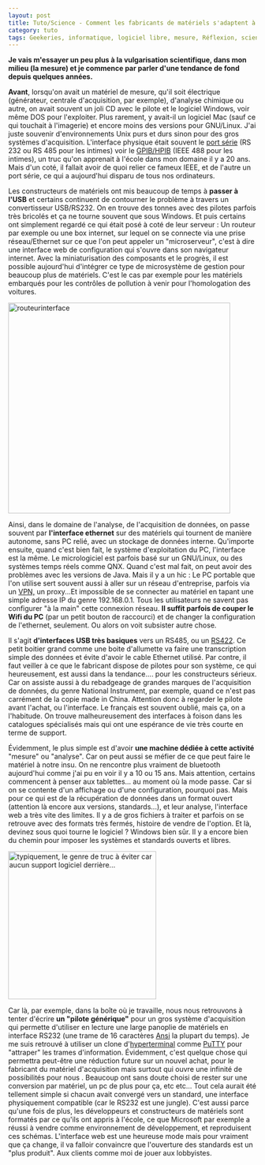 ```yaml
---
layout: post
title: Tuto/Science - Comment les fabricants de matériels s'adaptent à la fin de l'hégémonie Windows?
category: tuto
tags: Geekeries, informatique, logiciel libre, mesure, Réflexion, science, tutoriel, Tutoriel
---
```

**Je vais m'essayer un peu plus à la vulgarisation scientifique, dans mon milieu (la mesure) et je commence par parler d'une tendance de fond depuis quelques années.&nbsp;**

**Avant**, lorsqu'on avait un matériel de mesure, qu'il soit électrique (générateur, centrale d'acquisition, par exemple), d'analyse chimique ou autre, on avait souvent un joli CD avec le pilote et le logiciel Windows, voir même DOS pour l'exploiter. Plus rarement, y avait-il un logiciel Mac (sauf ce qui touchait à l'imagerie) et encore moins des versions pour GNU/Linux. J'ai juste souvenir d'environnements Unix purs et durs sinon pour des gros systèmes d'acquisition. L'interface physique était souvent le <a href="https://fr.wikipedia.org/wiki/RS-232">port série</a> (RS 232 ou RS 485 pour les intimes) voir le <a href="https://fr.wikipedia.org/wiki/IEEE-488">GPIB/HPIB</a> (IEEE 488 pour les intimes), un truc qu'on apprenait à l'école dans mon domaine il y a 20 ans. Mais d'un coté, il fallait avoir de quoi relier ce fameux IEEE, et de l'autre un port série, ce qui a aujourd'hui disparu de tous nos ordinateurs.

Les constructeurs de matériels ont mis beaucoup de temps à **passer à l'USB** et certains continuent de contourner le problème à travers un convertisseur USB/RS232. On en trouve des tonnes avec des pilotes parfois très bricolés et ça ne tourne souvent que sous Windows. Et puis certains ont simplement regardé ce qui était posé à coté de leur serveur : Un routeur par exemple ou une box internet, sur lequel on se connecte via une prise réseau/Ethernet sur ce que l'on peut appeler un "microserveur", c'est à dire une interface web de configuration qui s'ouvre dans son navigateur internet. Avec la miniaturisation des composants et le progrès, il est possible aujourd'hui d'intégrer ce type de microsystème de gestion pour beaucoup plus de matériels. C'est le cas par exemple pour les matériels embarqués pour les contrôles de pollution à venir pour l'homologation des voitures.

<img class="wp-image-8874 size-post-thumbnail" src="https://cheziceman.files.wordpress.com/2017/02/routeurinterface.jpg?w=450&amp;h=427&amp;crop=1" alt="routeurinterface" width="450" height="427">

Ainsi, dans le domaine de l'analyse, de l'acquisition de données, on passe souvent par **l'interface ethernet** sur des matériels qui tournent de manière autonome, sans PC relié, avec un stockage de données interne. Qu'importe ensuite, quand c'est bien fait, le système d'exploitation du PC, l'interface est la même. Le micrologiciel est parfois basé sur un GNU/Linux, ou des systèmes temps réels comme QNX. Quand c'est mal fait, on peut avoir des problèmes avec les versions de Java. Mais il y a un hic : Le PC portable que l'on utilise sert souvent aussi à aller sur un réseau d'entreprise, parfois via un <a href="https://fr.wikipedia.org/wiki/Réseau_privé_virtuel">VPN,</a> un proxy...Et impossible de se connecter au matériel en tapant une simple adresse IP du genre 192.168.0.1. Tous les utilisateurs ne savent pas configurer "à la main" cette connexion réseau. **Il suffit parfois de couper&nbsp;le Wifi du PC** (par un petit bouton de raccourci) et de changer la configuration de l'ethernet, seulement. Ou alors on voit subsister autre chose.

Il s'agit **d'interfaces USB très basiques** vers un RS485, ou un <a href="https://fr.wikipedia.org/wiki/EIA-422">RS422</a>. Ce petit boitier grand comme une boite d'allumette va faire une transcription simple des données et évite d'avoir le cable Ethernet utilisé. Par contre, il faut veiller à ce que le fabricant dispose de pilotes pour son système, ce qui heureusement, est aussi dans la tendance.... pour les constructeurs sérieux. Car on assiste aussi à du rebadgeage de grandes marques de l'acquisition de données, du genre National Instrument, par exemple, quand ce n'est pas carrément de la copie made in China. Attention donc à regarder le pilote avant l'achat, ou l'interface. Le français est souvent oublié, mais ça, on a l'habitude. On trouve malheureusement des interfaces à foison dans les catalogues spécialisés mais qui ont une espérance de vie très courte en terme de support.

Évidemment, le plus simple est d'avoir **une machine dédiée à cette activité** "mesure" ou "analyse". Car on peut aussi se méfier de ce que peut faire le matériel à notre insu. On ne rencontre plus vraiment de bluetooth aujourd'hui comme j'ai pu en voir il y a 10 ou 15 ans. Mais attention, certains commencent à penser aux tablettes... au moment où la mode passe. Car si on se contente d'un affichage ou d'une configuration, pourquoi pas. Mais pour ce qui est de la récupération de données dans un format ouvert (attention là encore aux versions, standards...), et leur analyse, l'interface web a très vite des limites. Il y a de gros fichiers à traiter et parfois on se retrouve avec des formats très fermés, histoire de vendre de l'option. Et là, devinez sous quoi tourne le logiciel ? Windows bien sûr. Il y a encore bien du chemin pour imposer les systèmes et standards ouverts et libres.

<img class="size-full wp-image-8875" src="https://cheziceman.files.wordpress.com/2017/02/usbrs.gif" alt="typiquement, le genre de truc à éviter car aucun support logiciel derrière..." width="300" height="300">

Car là, par exemple, dans la&nbsp;boîte où je travaille, nous nous retrouvons à tenter d'écrire **un "pilote générique"** pour un gros système d'acquisition qui permette d'utiliser en lecture une large panoplie de matériels en interface RS232 (une trame de 16 caractères <a href="https://fr.wikipedia.org/wiki/American_National_Standards_Institute">Ansi</a> la plupart du temps). Je me suis retrouvé à utiliser un clone d'<a href="https://fr.wikipedia.org/wiki/HyperTerminal">hyperterminal</a> comme <a href="https://fr.wikipedia.org/wiki/PuTTY">PuTTY</a> pour "attraper" les trames d'information. Évidemment, c'est quelque chose qui permettra peut-être une réduction future sur un nouvel achat, pour le fabricant du matériel d'acquisition mais surtout qui ouvre une infinité de possibilités pour nous . Beaucoup ont sans doute choisi de rester sur une conversion par matériel, un pc de plus pour ça, etc etc... Tout cela aurait été tellement simple si chacun avait convergé vers un standard, une interface physiquement compatible (car le RS232 est une jungle). C'est aussi parce qu'une fois de plus, les développeurs et constructeurs de matériels sont formatés par ce qu'ils ont appris à l'école, ce que Microsoft par exemple a réussi à vendre comme environnement de développement, et reproduisent ces schémas. L'interface web est une heureuse mode mais pour vraiment que ça change, il va falloir convaincre que l'ouverture des standards est un "plus produit". Aux clients comme moi de jouer aux lobbyistes.
